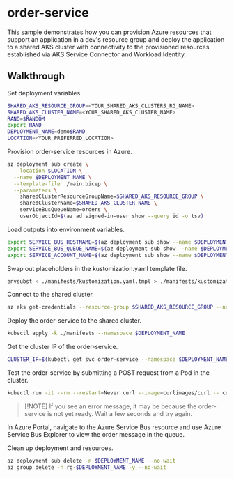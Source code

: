# order-service

This sample demonstrates how you can provision Azure resources that support an application in a dev's resource group and deploy the application to a shared AKS cluster with connectivity to the provisioned resources established via AKS Service Connector and Workload Identity.

## Walkthrough

Set deployment variables.

```bash
SHARED_AKS_RESOURCE_GROUP=<YOUR_SHARED_AKS_CLUSTERS_RG_NAME>
SHARED_AKS_CLUSTER_NAME=<YOUR_SHARED_AKS_CLUSTER_NAME>
RAND=$RANDOM
export RAND
DEPLOYMENT_NAME=demo$RAND
LOCATION=<YOUR_PREFERRED_LOCATION>
```

Provision order-service resources in Azure.

```bash
az deployment sub create \
  --location $LOCATION \
  --name $DEPLOYMENT_NAME \
  --template-file ./main.bicep \
  --parameters \
    sharedClusterResourceGroupName=$SHARED_AKS_RESOURCE_GROUP \
    sharedClusterName=$SHARED_AKS_CLUSTER_NAME \
    serviceBusQueueName=orders \
    userObjectId=$(az ad signed-in-user show --query id -o tsv)
```

Load outputs into environment variables.

```bash
export SERVICE_BUS_HOSTNAME=$(az deployment sub show --name $DEPLOYMENT_NAME --query properties.outputs.serviceBusHostName.value -o tsv)
export SERVICE_BUS_QUEUE_NAME=$(az deployment sub show --name $DEPLOYMENT_NAME --query properties.outputs.serviceBusQueueName.value -o tsv)
export SERVICE_ACCOUNT_NAME=$(az deployment sub show --name $DEPLOYMENT_NAME --query properties.outputs.serviceAccountName.value -o tsv)
```

Swap out placeholders in the kustomization.yaml template file.

```bash
envsubst < ./manifests/kustomization.yaml.tmpl > ./manifests/kustomization.yaml
```

Connect to the shared cluster.

```bash
az aks get-credentials --resource-group $SHARED_AKS_RESOURCE_GROUP --name $SHARED_AKS_CLUSTER_NAME
```

Deploy the order-service to the shared cluster.

```bash
kubectl apply -k ./manifests --namespace $DEPLOYMENT_NAME
```

Get the cluster IP of the order-service.

```bash
CLUSTER_IP=$(kubectl get svc order-service --namespace $DEPLOYMENT_NAME -o jsonpath="{.spec.clusterIPs[0]}")
```

Test the order-service by submitting a POST request from a Pod in the cluster.

```bash
kubectl run -it --rm --restart=Never curl --image=curlimages/curl -- curl -X POST http://$CLUSTER_IP:3000/ -H "accept: application/json" -H "Content-Type: application/json" -d "{\"customerId\": \"1234567890\",\"items\": [{\"productId\": 1,\"quantity\": 1,\"price\": 10},{\"productId\": 2,\"quantity\": 2,\"price\": 20}]}"
```

> [!NOTE] If you see an error message, it may be because the order-service is not yet ready. Wait a few seconds and try again.

In Azure Portal, navigate to the Azure Service Bus resource and use Azure Service Bus Explorer to view the order message in the queue.

Clean up deployment and resources.

```bash
az deployment sub delete -n $DEPLOYMENT_NAME --no-wait
az group delete -n rg-$DEPLOYMENT_NAME -y --no-wait
```
